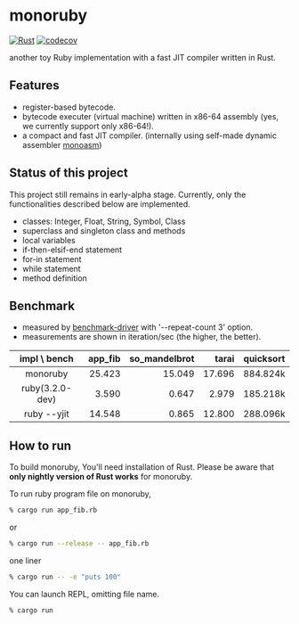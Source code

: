 # monoruby

[![Rust](https://github.com/sisshiki1969/monoruby/actions/workflows/rust.yml/badge.svg?branch=master)](https://github.com/sisshiki1969/monoruby/actions/workflows/rust.yml)
[![codecov](https://codecov.io/gh/sisshiki1969/monoruby/branch/master/graph/badge.svg?token=vAvpafdKER)](https://codecov.io/gh/sisshiki1969/monoruby)

another toy Ruby implementation with a fast JIT compiler written in Rust.

## Features

- register-based bytecode.
- bytecode executer (virtual machine) written in x86-64 assembly (yes, we currently support only x86-64!).
- a compact and fast JIT compiler. (internally using self-made dynamic assembler [monoasm](https://github.com/sisshiki1969/monoasm))

## Status of this project

This project still remains in early-alpha stage. Currently, only the functionalities described below are implemented.

- classes: Integer, Float, String, Symbol, Class
- superclass and singleton class and methods
- local variables
- if-then-elsif-end statement
- for-in statement
- while statement
- method definition

## Benchmark

- measured by [benchmark-driver](https://github.com/benchmark-driver/benchmark-driver) with '--repeat-count 3' option.
- measurements are shown in iteration/sec (the higher, the better).

|   impl \ bench    |  app_fib  | so_mandelbrot  |  tarai  | quicksort |
|:-----------------:|----------:|---------------:|--------:|:---------:|
|  monoruby         |  25.423   |    15.049      |  17.696 |  884.824k |
|  ruby(3.2.0-dev)  |   3.590   |     0.647      |   2.979 |  185.218k |
|  ruby --yjit      |  14.548   |     0.865      |  12.800 |  288.096k |

## How to run

To build monoruby, You'll need installation of Rust.
Please be aware that **only nightly version of Rust works** for monoruby.

To run ruby program file on monoruby,

```sh
% cargo run app_fib.rb
```

or

```sh
% cargo run --release -- app_fib.rb
```

one liner

```sh
% cargo run -- -e "puts 100"
```

You can launch REPL, omitting file name.

```sh
% cargo run
```
